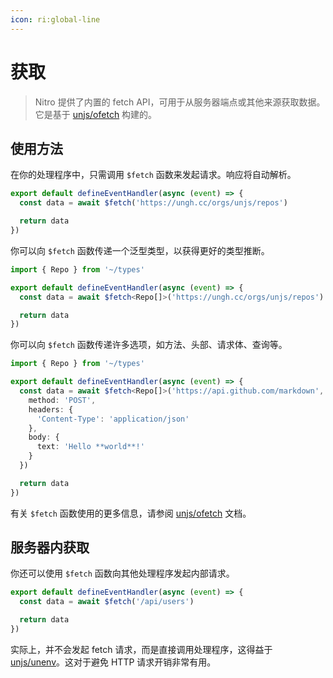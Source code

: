 ```yaml
---
icon: ri:global-line
---
```


# 获取

> Nitro 提供了内置的 fetch API，可用于从服务器端点或其他来源获取数据。它是基于 [unjs/ofetch](https://ofetch.unjs.io) 构建的。

## 使用方法

在你的处理程序中，只需调用 `$fetch` 函数来发起请求。响应将自动解析。

```ts [路由处理程序]
export default defineEventHandler(async (event) => {
  const data = await $fetch('https://ungh.cc/orgs/unjs/repos')

  return data
})
```

你可以向 `$fetch` 函数传递一个泛型类型，以获得更好的类型推断。

```ts [路由处理程序]
import { Repo } from '~/types'

export default defineEventHandler(async (event) => {
  const data = await $fetch<Repo[]>('https://ungh.cc/orgs/unjs/repos')

  return data
})
```

你可以向 `$fetch` 函数传递许多选项，如方法、头部、请求体、查询等。

```ts [路由处理程序]
import { Repo } from '~/types'

export default defineEventHandler(async (event) => {
  const data = await $fetch<Repo[]>('https://api.github.com/markdown', {
    method: 'POST',
    headers: {
      'Content-Type': 'application/json'
    },
    body: {
      text: 'Hello **world**!'
    }
  })

  return data
})
```

有关 `$fetch` 函数使用的更多信息，请参阅 [unjs/ofetch](https://ofetch.unjs.io) 文档。

## 服务器内获取

你还可以使用 `$fetch` 函数向其他处理程序发起内部请求。

```ts [路由处理程序]
export default defineEventHandler(async (event) => {
  const data = await $fetch('/api/users')

  return data
})
```

实际上，并不会发起 fetch 请求，而是直接调用处理程序，这得益于 [unjs/unenv](https://unenv.unjs.io)。这对于避免 HTTP 请求开销非常有用。
